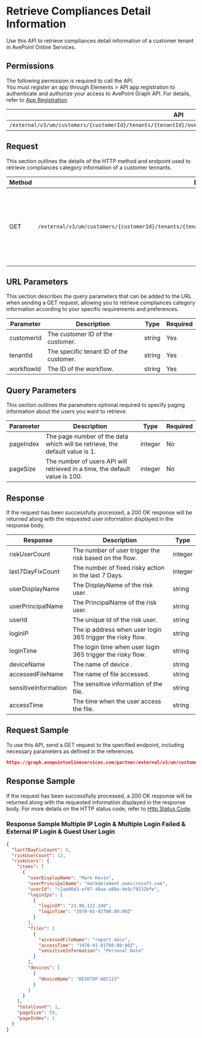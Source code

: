 # Retrieve Compliances Detail Information

Use this API to retrieve compliances detail information of a customer tenant in AvePoint Online Services. 

## Permissions

The following permission is required to call the API.  
You must register an app through Elements > API app registration to authenticate and authorize your access to AvePoint Graph API. For details, refer to [App Registration](https://cdn.avepoint.com/assets/apelements-webhelp/avepoint-elements-for-partners/index.htm#!Documents/appregistration.htm).

| API | Permission  |
|-----------|--------|
| `/external/v3/um/customers/{customerId}/tenants/{tenantId}/overview/security/compliances/workflows/{workflowId}`|elements.um.user.read.all|  

## Request

This section outlines the details of the HTTP method and endpoint used to retrieve compliances category information of a customer tennants.

| Method | Endpoint | Description |
|-----------|--------|------------|
| GET | `/external/v3/um/customers/{customerId}/tenants/{tenantId}/overview/security/compliances/workflows/{workflowId}` | 	Retrieve compliances category information of a customer tennant in AvePoint Online Services.

## URL Parameters

This section describes the query parameters that can be added to the URL when sending a GET request, allowing you to retrieve compliances category information according to your specific requirements and preferences.

| Parameter | Description | Type | Required |
| --- | --- | --- |---|
| customerId | The customer ID of the customer. | string | Yes |
| tenantId | The specific tenant ID of the customer. | string | Yes |
| workflowId | The ID of the workflow. | string | Yes |
## Query Parameters

This section outlines the parameters optional required to specify paging information about the users you want to retrieve.

| Parameter | Description | Type | Required |
| --- | --- | --- | --- |
| pageIndex | The page number of the data which will be retrieve, the default value is 1. | integer | No |
| pageSize | The number of users API will retrieved in a time, the default value is 100. | integer | No |

## Response

If the request has been successfully processed, a 200 OK response will be returned along with the requested user information displayed in the response body.
 
| Response | Description | Type |
| --- | --- | --- |
| riskUserCount |  The number of user trigger the risk based on the flow. | integer |
| last7DayFixCount |  The number of fixed risky action in the last 7 Days. | integer |
| userDisplayName |  The DisplayName of the risk user. | string |
| userPrincipalName |  The PrincipalName of the risk user. | string |
| userId |  The unique Id of the risk user. | string |
| loginIP |  The ip address when user login 365 trigger the risky flow. | string |
| loginTime |  The login time when user login 365 trigger the risky flow. | string |
| deviceName |  The name of device . | string |  
| accessedFileName |  The name of file accessed. | string |
| sensitiveInformation |  The sensitive information of the file. | string |
| accessTime |  The time when the user access the file. | string |
## Request Sample

To use this API, send a GET request to the specified endpoint, including necessary parameters as defined in the references. 

```json
https://graph.avepointonlineservices.com/partner/external/v3/um/customers/966f35cc-61f4-4070-819c-25cdbcf82a07/tenants/0c7715b3-bc2f-4c4c-a8a0-f3634dcfacec/overview/security/compliances/workflows/4dbd4e4e-f657-44bc-a47d-2e224d38b0c4
```

## Response Sample
If the request has been successfully processed, a 200 OK response will be returned along with the requested information displayed in the response body.
For more details on the HTTP status code, refer to [Http Status Code](https://learn.avepoint.com/docs/Use-AvePoint-Graph-API.html#http-status-code).

### Response Sample Multiple IP Login & Multiple Login Failed & External IP Login & Guest User Login

```json
{
  "last7DayFixCount": 8,
  "riskUserCount": 12,
  "riskUsers": {
    "items": [
      {
        "userDisplayName": "Mark Kevin",
        "userPrincipalName": "mark@element.onmicrosoft.com",
        "userId": "c2aa00d3-ef87-40aa-a80a-9e9c79232bfe",
        "loginIps": [
          {
            "loginIP": "23.98.122.140",
            "loginTime": "1970-01-01T00:00:00Z"
          }
        ],
        "files": [
          {
            "accessedFileName": "report.docx",
            "accessTime": "1970-01-01T00:00:00Z",
            "sensitiveInformation": "Personal Data"
          }
        ],
        "devices": [
          {
            "deviceName": "DESKTOP-ABC123"
          }
        ]
      }
    ],
    "totalCount": 1,
    "pageSize": 50,
    "pageIndex": 1
  }
}
```